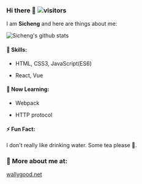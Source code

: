 ### Hi there 👋  ![visitors](https://visitor-badge.laobi.icu/badge?page_id=Sicheng886.Sicheng886)

I am **Sicheng** and here are things about me:

![Sicheng's github stats](https://github-readme-stats.vercel.app/api?username=sicheng886&show_icons=true&theme=onedark)

#### 🔭 Skills:

- HTML, CSS3, JavaScript(ES6)

- React, Vue

#### 🌱 Now Learning:

- Webpack

- HTTP protocol

#### ⚡ Fun Fact:

I don't really like drinking water. Some tea please 🍵.

### 🔗 More about me at:

[wallygood.net](https://wallygood.net) 
